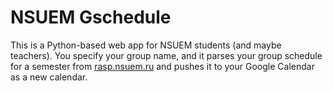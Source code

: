 # NSUEM Gschedule

This is a Python-based web app for NSUEM students (and maybe teachers). You specify your group name, and it parses your group schedule for a semester from [rasp.nsuem.ru](http:\\rasp.nsuem.ru) and pushes it to your Google Calendar as a new calendar.
